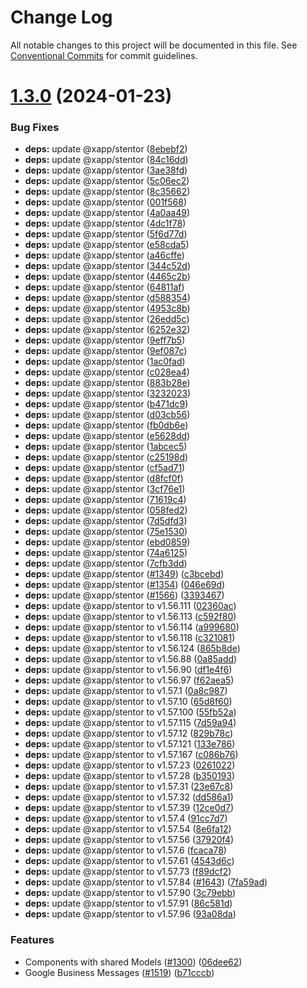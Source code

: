 # Change Log

All notable changes to this project will be documented in this file.
See [Conventional Commits](https://conventionalcommits.org) for commit guidelines.

# [1.3.0](https://github.com/xapp-ai/oc-studio-starter/compare/v1.2.5...v1.3.0) (2024-01-23)


### Bug Fixes

* **deps:** update @xapp/stentor ([8ebebf2](https://github.com/xapp-ai/oc-studio-starter/commit/8ebebf271bb9a51c91dc3c29f645602c18c19c73))
* **deps:** update @xapp/stentor ([84c16dd](https://github.com/xapp-ai/oc-studio-starter/commit/84c16ddb4795806a7cd10a4435da0a7699a3bb46))
* **deps:** update @xapp/stentor ([3ae38fd](https://github.com/xapp-ai/oc-studio-starter/commit/3ae38fdbdbc05308ef0c7b0ccde8312bad7a1a04))
* **deps:** update @xapp/stentor ([5c06ec2](https://github.com/xapp-ai/oc-studio-starter/commit/5c06ec284c4b4988b0fc64629ed867e600d1a1c8))
* **deps:** update @xapp/stentor ([8c35662](https://github.com/xapp-ai/oc-studio-starter/commit/8c35662e770f764b2b268cadcc382a687ac7a936))
* **deps:** update @xapp/stentor ([001f568](https://github.com/xapp-ai/oc-studio-starter/commit/001f56856df06fc222fe27b8a4bc0363c047177a))
* **deps:** update @xapp/stentor ([4a0aa49](https://github.com/xapp-ai/oc-studio-starter/commit/4a0aa498658c678312e80bc5c1491bfb07869cb7))
* **deps:** update @xapp/stentor ([4dc1f78](https://github.com/xapp-ai/oc-studio-starter/commit/4dc1f78281a76e66118cf2221d37f5bbf802251d))
* **deps:** update @xapp/stentor ([5f6d77d](https://github.com/xapp-ai/oc-studio-starter/commit/5f6d77d289143e385be1e58c07f7abb5906ea0a8))
* **deps:** update @xapp/stentor ([e58cda5](https://github.com/xapp-ai/oc-studio-starter/commit/e58cda5e0c12b81cbd5607bdc5d7ffa0f49a2252))
* **deps:** update @xapp/stentor ([a46cffe](https://github.com/xapp-ai/oc-studio-starter/commit/a46cffe90fce9804f70435a5bd5bb2981322549b))
* **deps:** update @xapp/stentor ([344c52d](https://github.com/xapp-ai/oc-studio-starter/commit/344c52d1c8c89dec3606be2c7884fdbd785ecf36))
* **deps:** update @xapp/stentor ([4465c2b](https://github.com/xapp-ai/oc-studio-starter/commit/4465c2b532fd6e31983535d949055110314a4546))
* **deps:** update @xapp/stentor ([64811af](https://github.com/xapp-ai/oc-studio-starter/commit/64811afdf83cf28649e07ab8366cbc1faf67ddd1))
* **deps:** update @xapp/stentor ([d588354](https://github.com/xapp-ai/oc-studio-starter/commit/d588354a2cea23f4fc4ca9a9e264cf18b3c89670))
* **deps:** update @xapp/stentor ([4953c8b](https://github.com/xapp-ai/oc-studio-starter/commit/4953c8beb85d385e49ed114c5feb625d4f8b695f))
* **deps:** update @xapp/stentor ([26edd5c](https://github.com/xapp-ai/oc-studio-starter/commit/26edd5c1bd7d8c2dc98447f80d14a98c84170d57))
* **deps:** update @xapp/stentor ([6252e32](https://github.com/xapp-ai/oc-studio-starter/commit/6252e3235ca3755ea9b943930256c748c277ea2b))
* **deps:** update @xapp/stentor ([9eff7b5](https://github.com/xapp-ai/oc-studio-starter/commit/9eff7b5eae31598174d6b82e0c326190fb7b991d))
* **deps:** update @xapp/stentor ([9ef087c](https://github.com/xapp-ai/oc-studio-starter/commit/9ef087cc03ddf8fd1bf7fd760f22ce8542e009da))
* **deps:** update @xapp/stentor ([1ac0fad](https://github.com/xapp-ai/oc-studio-starter/commit/1ac0fad8364dd50e9e2e24dda71d70aa28423f4d))
* **deps:** update @xapp/stentor ([c028ea4](https://github.com/xapp-ai/oc-studio-starter/commit/c028ea417006c05570dc75bfbd4fdf4a9c6da623))
* **deps:** update @xapp/stentor ([883b28e](https://github.com/xapp-ai/oc-studio-starter/commit/883b28ed85e6a891b6fc6f9bcce23e8057c8cb10))
* **deps:** update @xapp/stentor ([3232023](https://github.com/xapp-ai/oc-studio-starter/commit/323202378340b71a2f2ac5748a3921b2426aedff))
* **deps:** update @xapp/stentor ([b471dc9](https://github.com/xapp-ai/oc-studio-starter/commit/b471dc9f83ee908bc0a6e3075222b8e91f1f2cb7))
* **deps:** update @xapp/stentor ([d03cb56](https://github.com/xapp-ai/oc-studio-starter/commit/d03cb56e622ce2c2438be4ca38c8da8768f4da99))
* **deps:** update @xapp/stentor ([fb0db6e](https://github.com/xapp-ai/oc-studio-starter/commit/fb0db6e17e44526f40661b7a43592d06f38b4202))
* **deps:** update @xapp/stentor ([e5628dd](https://github.com/xapp-ai/oc-studio-starter/commit/e5628dde350eb964dd085e5b6ab15fe0149341ae))
* **deps:** update @xapp/stentor ([1abcec5](https://github.com/xapp-ai/oc-studio-starter/commit/1abcec55345af28cd61681a4d29930da7a6cccba))
* **deps:** update @xapp/stentor ([c25198d](https://github.com/xapp-ai/oc-studio-starter/commit/c25198d4192f1f5b5b4531cd44a2cf8c5b66ded4))
* **deps:** update @xapp/stentor ([cf5ad71](https://github.com/xapp-ai/oc-studio-starter/commit/cf5ad71181e97cb8119a821ff23dd80c761ff9d6))
* **deps:** update @xapp/stentor ([d8fcf0f](https://github.com/xapp-ai/oc-studio-starter/commit/d8fcf0fcc9e647f441786e44f4107cc87ba16332))
* **deps:** update @xapp/stentor ([3cf76e1](https://github.com/xapp-ai/oc-studio-starter/commit/3cf76e125fc649938304afd02f56bac8cd2c19ba))
* **deps:** update @xapp/stentor ([71619c4](https://github.com/xapp-ai/oc-studio-starter/commit/71619c4d1e9590e2623e0f4049aa23b52401c418))
* **deps:** update @xapp/stentor ([058fed2](https://github.com/xapp-ai/oc-studio-starter/commit/058fed2ed11b825d6ac23b01345c9c96717b2e46))
* **deps:** update @xapp/stentor ([7d5dfd3](https://github.com/xapp-ai/oc-studio-starter/commit/7d5dfd3fad36160d7b977bc5479e1da49d5d8289))
* **deps:** update @xapp/stentor ([75e1530](https://github.com/xapp-ai/oc-studio-starter/commit/75e1530f2d39435aff9613a65afc371da416528c))
* **deps:** update @xapp/stentor ([ebd0859](https://github.com/xapp-ai/oc-studio-starter/commit/ebd085906d0f634cf4f60cc036f0064642260e40))
* **deps:** update @xapp/stentor ([74a6125](https://github.com/xapp-ai/oc-studio-starter/commit/74a6125c8fc452edd5c1d24ff3a9a87282574b37))
* **deps:** update @xapp/stentor ([7cfb3dd](https://github.com/xapp-ai/oc-studio-starter/commit/7cfb3dd5d5044cf0e0f94b2c18d96dd96177d61b))
* **deps:** update @xapp/stentor ([#1349](https://github.com/xapp-ai/oc-studio-starter/issues/1349)) ([c3bcebd](https://github.com/xapp-ai/oc-studio-starter/commit/c3bcebdfa838a5f79ba440422db634869331169c))
* **deps:** update @xapp/stentor ([#1354](https://github.com/xapp-ai/oc-studio-starter/issues/1354)) ([046e69d](https://github.com/xapp-ai/oc-studio-starter/commit/046e69daa9d1d9c2383c9a04b914690ddd40f449))
* **deps:** update @xapp/stentor ([#1566](https://github.com/xapp-ai/oc-studio-starter/issues/1566)) ([3393467](https://github.com/xapp-ai/oc-studio-starter/commit/3393467b488b6e69b1d9bf10bea945b03ca649c4))
* **deps:** update @xapp/stentor to v1.56.111 ([02360ac](https://github.com/xapp-ai/oc-studio-starter/commit/02360ac852494cb745837973aa0c3338a485e6a0))
* **deps:** update @xapp/stentor to v1.56.113 ([c592f80](https://github.com/xapp-ai/oc-studio-starter/commit/c592f80c8b37cb9d2d8db8a0ff0ff1637d02e036))
* **deps:** update @xapp/stentor to v1.56.114 ([a999680](https://github.com/xapp-ai/oc-studio-starter/commit/a9996800af6b55c6ad2527c959b49716c0ab8b72))
* **deps:** update @xapp/stentor to v1.56.118 ([c321081](https://github.com/xapp-ai/oc-studio-starter/commit/c321081c251b260f1b56389559b61b7c97f2dc59))
* **deps:** update @xapp/stentor to v1.56.124 ([865b8de](https://github.com/xapp-ai/oc-studio-starter/commit/865b8de8fa7f1a552f37d922f6c1c6d23b7ab45e))
* **deps:** update @xapp/stentor to v1.56.88 ([0a85add](https://github.com/xapp-ai/oc-studio-starter/commit/0a85add9a8b5428a7dea1cfb4b881019801c1ef1))
* **deps:** update @xapp/stentor to v1.56.90 ([df1e4f6](https://github.com/xapp-ai/oc-studio-starter/commit/df1e4f62abcff8a1279b73e6b076e0fec435a5e4))
* **deps:** update @xapp/stentor to v1.56.97 ([f62aea5](https://github.com/xapp-ai/oc-studio-starter/commit/f62aea50f5e23ba1fe93874c5ee820a20bfeeee7))
* **deps:** update @xapp/stentor to v1.57.1 ([0a8c987](https://github.com/xapp-ai/oc-studio-starter/commit/0a8c987bb67c0f9f195730f3ce226a5e5b7b5f5e))
* **deps:** update @xapp/stentor to v1.57.10 ([65d8f60](https://github.com/xapp-ai/oc-studio-starter/commit/65d8f60f3d310c5b3b1a4095bb0fb3a37eee742a))
* **deps:** update @xapp/stentor to v1.57.100 ([55fb52a](https://github.com/xapp-ai/oc-studio-starter/commit/55fb52a6acd7daba8e7b46747514543088ba33ad))
* **deps:** update @xapp/stentor to v1.57.115 ([7d59a94](https://github.com/xapp-ai/oc-studio-starter/commit/7d59a9405fe945b3891ef21ce7288cb327b8198e))
* **deps:** update @xapp/stentor to v1.57.12 ([829b78c](https://github.com/xapp-ai/oc-studio-starter/commit/829b78cfc5df78be481d502c00507f7f80ec4b85))
* **deps:** update @xapp/stentor to v1.57.121 ([133e786](https://github.com/xapp-ai/oc-studio-starter/commit/133e78632ef31d813b62cd346d44d2e308be13e5))
* **deps:** update @xapp/stentor to v1.57.167 ([c086b76](https://github.com/xapp-ai/oc-studio-starter/commit/c086b76863c9da487dbbf8baff91a2a4876af89b))
* **deps:** update @xapp/stentor to v1.57.23 ([0261022](https://github.com/xapp-ai/oc-studio-starter/commit/0261022295981ec1eee490842f12858527c6ca25))
* **deps:** update @xapp/stentor to v1.57.28 ([b350193](https://github.com/xapp-ai/oc-studio-starter/commit/b350193d906e9fc9f7f83bd552b80256662164b1))
* **deps:** update @xapp/stentor to v1.57.31 ([23e67c8](https://github.com/xapp-ai/oc-studio-starter/commit/23e67c8b827e01ac5044d1ecf97fa45bc76c5bd8))
* **deps:** update @xapp/stentor to v1.57.32 ([dd586a1](https://github.com/xapp-ai/oc-studio-starter/commit/dd586a1f136c8393888d440162a73539933317d2))
* **deps:** update @xapp/stentor to v1.57.39 ([12ce0d7](https://github.com/xapp-ai/oc-studio-starter/commit/12ce0d7dbc4a1686bd072d6746f6b9750f401024))
* **deps:** update @xapp/stentor to v1.57.4 ([91cc7d7](https://github.com/xapp-ai/oc-studio-starter/commit/91cc7d75e9e32b75cf7ff563fda47ac32ad26f44))
* **deps:** update @xapp/stentor to v1.57.54 ([8e6fa12](https://github.com/xapp-ai/oc-studio-starter/commit/8e6fa124cac5c9fcd3f197e88fee9224d1e0a00b))
* **deps:** update @xapp/stentor to v1.57.56 ([37920f4](https://github.com/xapp-ai/oc-studio-starter/commit/37920f4d8394d60cccbca4d53ee33b3db50c6563))
* **deps:** update @xapp/stentor to v1.57.6 ([fcaca78](https://github.com/xapp-ai/oc-studio-starter/commit/fcaca78117ff8843105b714d6b9277ca1182903d))
* **deps:** update @xapp/stentor to v1.57.61 ([4543d6c](https://github.com/xapp-ai/oc-studio-starter/commit/4543d6c9df9b59ba65bb66afdb546731f639cd60))
* **deps:** update @xapp/stentor to v1.57.73 ([f89dcf2](https://github.com/xapp-ai/oc-studio-starter/commit/f89dcf2a04faafc8c244e4ba299e7833e84580ef))
* **deps:** update @xapp/stentor to v1.57.84 ([#1643](https://github.com/xapp-ai/oc-studio-starter/issues/1643)) ([7fa59ad](https://github.com/xapp-ai/oc-studio-starter/commit/7fa59ad090df74858495a5b9a862bf5d861dcc3c))
* **deps:** update @xapp/stentor to v1.57.90 ([3c79ebb](https://github.com/xapp-ai/oc-studio-starter/commit/3c79ebb859b1444cfc02bd0c1139fc1914947aaa))
* **deps:** update @xapp/stentor to v1.57.91 ([86c581d](https://github.com/xapp-ai/oc-studio-starter/commit/86c581dd7d9397ed621140f97c2811ff9072dde8))
* **deps:** update @xapp/stentor to v1.57.96 ([93a08da](https://github.com/xapp-ai/oc-studio-starter/commit/93a08da736c8a8699ca6a32dec4008fbedb1caeb))


### Features

* Components with shared Models ([#1300](https://github.com/xapp-ai/oc-studio-starter/issues/1300)) ([06dee62](https://github.com/xapp-ai/oc-studio-starter/commit/06dee6206c5d5ce78b6190cc4ad1842f1969a872))
* Google Business Messages ([#1519](https://github.com/xapp-ai/oc-studio-starter/issues/1519)) ([b71cccb](https://github.com/xapp-ai/oc-studio-starter/commit/b71cccbdf130763bc38a41080bf57deedaf4aa56))

